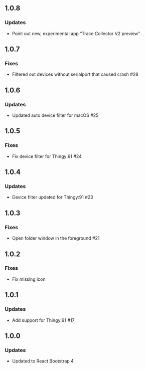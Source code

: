 ## 1.0.8
### Updates
- Point out new, experimental app “Trace Collector V2 preview”

## 1.0.7
### Fixes
- Filtered out devices without serialport that caused crash #28

## 1.0.6
### Updates
- Updated auto device filter for macOS #25

## 1.0.5
### Fixes
- Fix device filter for Thingy:91 #24

## 1.0.4
### Updates
- Device filter updated for Thingy:91 #23

## 1.0.3
### Fixes
- Open folder window in the foreground #21

## 1.0.2
### Fixes
- Fix missing icon

## 1.0.1
### Updates
- Add support for Thingy:91 #17

## 1.0.0
### Updates
- Updated to React Bootstrap 4
